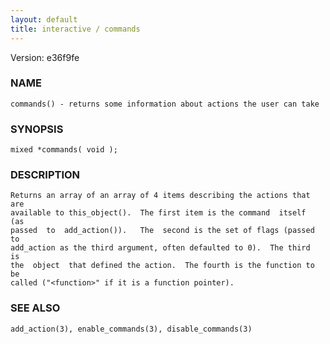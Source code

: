 ```yaml
---
layout: default
title: interactive / commands
---
```


Version: e36f9fe




### NAME
    commands() - returns some information about actions the user can take


### SYNOPSIS
    mixed *commands( void );


### DESCRIPTION
    Returns an array of an array of 4 items describing the actions that are
    available to this_object().  The first item is the command  itself  (as
    passed  to  add_action()).   The  second is the set of flags (passed to
    add_action as the third argument, often defaulted to 0).  The third  is
    the  object  that defined the action.  The fourth is the function to be
    called ("<function>" if it is a function pointer).


### SEE ALSO
    add_action(3), enable_commands(3), disable_commands(3)



